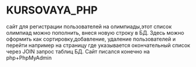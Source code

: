 # KURSOVAYA_PHP
сайт для регистрации пользователей на олимпиады,этот список олимпиад можно пополнить, внеся новую строку в БД. Здесь можно оформить как сортировку,добавление, удаление пользователей и перейти например на страницу где указывается окончательный список через JOIN запрос таблиц БД. Сайт писался конечно на php+PhpMyAdmin
